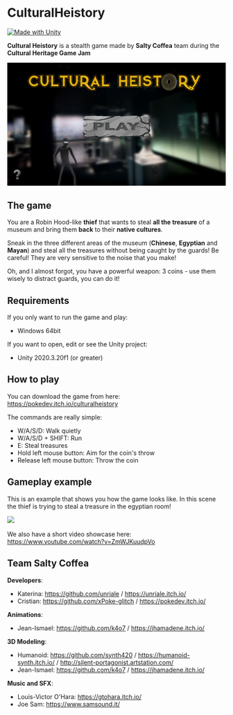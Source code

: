 # CulturalHeistory
[![Made with Unity](https://img.shields.io/badge/Made%20with-Unity-57b9d3.svg?style=flat&logo=unity)](https://www.unity.com)

**Cultural Heistory** is a stealth game made by **Salty Coffea** team during the **Cultural Heritage Game Jam**

<img src="https://github.com/unriale/CulturalHeistory/blob/master/Screenshots/MainMenu.JPG" width="750">

## The game

You are a Robin Hood-like **thief** that wants to steal **all the treasure** of a museum and bring them **back** to their **native cultures**.

Sneak in the three different areas of the museum (**Chinese**, **Egyptian** and **Mayan**) and steal all the treasures without being caught by the guards! Be careful! They are very sensitive to the noise that you make!

Oh, and I almost forgot, you have a powerful weapon: 3 coins - use them wisely to distract guards, you can do it!

## Requirements

If you only want to run the game and play:
* Windows 64bit

If you want to open, edit or see the Unity project:
* Unity 2020.3.20f1 (or greater)

## How to play

You can download the game from here: https://pokedev.itch.io/culturalheistory

The commands are really simple:
* W/A/S/D: Walk quietly
* W/A/S/D + SHIFT: Run
* E: Steal treasures
* Hold left mouse button: Aim for the coin's throw
* Release left mouse button: Throw the coin

## Gameplay example

This is an example that shows you how the game looks like. In this scene the thief is trying to steal a treasure in the egyptian room! 

<img src="https://github.com/unriale/CulturalHeistory/blob/master/Screenshots/Gameplay.gif" width="750">

We also have a short video showcase here: https://www.youtube.com/watch?v=ZmWJKuudpVo

## Team Salty Coffea

**Developers**:
* Katerina: https://github.com/unriale / https://unriale.itch.io/
* Cristian: https://github.com/xPoke-glitch / https://pokedev.itch.io/

**Animations**:
* Jean-Ismael: https://github.com/k4o7 / https://jhamadene.itch.io/

**3D Modeling**:
* Humanoid: https://github.com/synth420 / https://humanoid-synth.itch.io/ / http://silent-portagonist.artstation.com/
* Jean-Ismael: https://github.com/k4o7 / https://jhamadene.itch.io/

**Music and SFX**:
* Louis-Victor O'Hara: https://gtohara.itch.io/
* Joe Sam: https://www.samsound.it/
